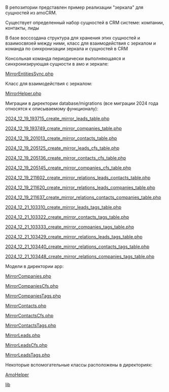 

В репозитории представлен пример реализации "зеркала" для сущностей из amoCRM.

Существует определенный набор сущностей в CRM системе: компании, контакты, лиды

В базе воссоздана структура для хранения этих сущностей и взаимосвязей между ними, класс для взаимодействия с зеркалом и команда по синхронизации зеркала и сущностей в CRM


Консольная команда периодически выполняющаяся и синхронизирующая сущности в амо и зеркале:

[MirrorEntitiesSync.php](app%2FConsole%2FCommands%2FMirrorEntitiesSync.php)


Класс для взаимодействия с зеркалом:

[MirrorHelper.php](app%2Flib%2FMirrorHelper%2FMirrorHelper.php)


Миграции в директории database/migrations (все миграции 2024 года относятся к описываемому функционалу):

[2024_12_19_193715_create_mirror_leads_table.php](database%2Fmigrations%2F2024_12_19_193715_create_mirror_leads_table.php)

[2024_12_19_193749_create_mirror_companies_table.php](database%2Fmigrations%2F2024_12_19_193749_create_mirror_companies_table.php)

[2024_12_19_201013_create_mirror_contacts_table.php](database%2Fmigrations%2F2024_12_19_201013_create_mirror_contacts_table.php)

[2024_12_19_205125_create_mirror_leads_cfs_table.php](database%2Fmigrations%2F2024_12_19_205125_create_mirror_leads_cfs_table.php)

[2024_12_19_205136_create_mirror_contacts_cfs_table.php](database%2Fmigrations%2F2024_12_19_205136_create_mirror_contacts_cfs_table.php)

[2024_12_19_205145_create_mirror_companies_cfs_table.php](database%2Fmigrations%2F2024_12_19_205145_create_mirror_companies_cfs_table.php)

[2024_12_19_211602_create_mirror_relations_leads_contacts_table.php](database%2Fmigrations%2F2024_12_19_211602_create_mirror_relations_leads_contacts_table.php)

[2024_12_19_211620_create_mirror_relations_leads_companies_table.php](database%2Fmigrations%2F2024_12_19_211620_create_mirror_relations_leads_companies_table.php)

[2024_12_19_211637_create_mirror_relations_contacts_companies_table.php](database%2Fmigrations%2F2024_12_19_211637_create_mirror_relations_contacts_companies_table.php)

[2024_12_21_103310_create_mirror_leads_tags_table.php](database%2Fmigrations%2F2024_12_21_103310_create_mirror_leads_tags_table.php)

[2024_12_21_103322_create_mirror_contacts_tags_table.php](database%2Fmigrations%2F2024_12_21_103322_create_mirror_contacts_tags_table.php)

[2024_12_21_103333_create_mirror_companies_tags_table.php](database%2Fmigrations%2F2024_12_21_103333_create_mirror_companies_tags_table.php)

[2024_12_21_103429_create_mirror_relations_leads_tags_table.php](database%2Fmigrations%2F2024_12_21_103429_create_mirror_relations_leads_tags_table.php)

[2024_12_21_103440_create_mirror_relations_contacts_tags_table.php](database%2Fmigrations%2F2024_12_21_103440_create_mirror_relations_contacts_tags_table.php)

[2024_12_21_103448_create_mirror_relations_companies_tags_table.php](database%2Fmigrations%2F2024_12_21_103448_create_mirror_relations_companies_tags_table.php)


Модели в директории app:

[MirrorCompanies.php](app%2FMirrorCompanies.php)

[MirrorCompaniesCfs.php](app%2FMirrorCompaniesCfs.php)

[MirrorCompaniesTags.php](app%2FMirrorCompaniesTags.php)

[MirrorContacts.php](app%2FMirrorContacts.php)

[MirrorContactsCfs.php](app%2FMirrorContactsCfs.php)

[MirrorContactsTags.php](app%2FMirrorContactsTags.php)

[MirrorLeads.php](app%2FMirrorLeads.php)

[MirrorLeadsCfs.php](app%2FMirrorLeadsCfs.php)

[MirrorLeadsTags.php](app%2FMirrorLeadsTags.php)


Некоторые вспомогательные классы расположены в директориях:

[AmoHelper](app%2Flib%2FAmoHelper)

[lib](app%2Flib)






